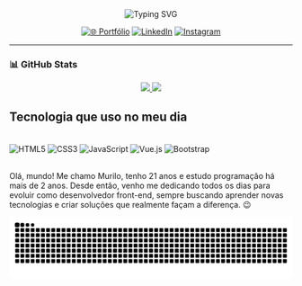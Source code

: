 <div align="center">
  <img src="https://readme-typing-svg.demolab.com?font=Fira+Code&size=24&pause=1000&color=00BFFF&center=true&vCenter=true&width=500&lines=Ol%C3%A1!+Eu+sou+o+Murilo+Oliveira+%F0%9F%91%8B;Desenvolvedor+Front-end+%F0%9F%96%A5%EF%B8%8F" alt="Typing SVG" />
</div>

<div align="center">

[![🌐 Portfólio](https://img.shields.io/badge/Portf%C3%B3lio-portfolio--murilo.vercel.app-0A66C2?style=for-the-badge)](https://portfolio-murilo-three.vercel.app/)
[![LinkedIn](https://img.shields.io/badge/LinkedIn-0077B5?style=for-the-badge&logo=linkedin&logoColor=white)](https://www.linkedin.com/in/murilo-oliveira-28ab52248/)
[![Instagram](https://img.shields.io/badge/Instagram-E4405F?style=for-the-badge&logo=instagram&logoColor=white)](https://www.instagram.com/murilo__15/)

</div>

---

### 📊 GitHub Stats

<div align="center">
  <a href="https://github.com/devMuriloOliveira">
    <img height="180em" src="https://github-readme-stats.vercel.app/api?username=devMuriloOliveira&show_icons=true&theme=tokyonight&include_all_commits=true&count_private=true"/>
    <img height="180em" src="https://github-readme-stats.vercel.app/api/top-langs/?username=devMuriloOliveira&layout=compact&langs_count=7&theme=tokyonight"/>
  </a>
</div>



## Tecnologia  que uso no meu dia

<div style="display: inline_block"><br/>
  <img align="center" alt="HTML5" src="https://img.shields.io/badge/HTML5-E34F26?style=for-the-badge&logo=html5&logoColor=white">
  <img align="center" alt="CSS3" src="https://img.shields.io/badge/CSS3-1572B6?style=for-the-badge&logo=css3&logoColor=white">
  <img align="center" alt="JavaScript" src="https://img.shields.io/badge/JavaScript-F7DF1E?style=for-the-badge&logo=javascript&logoColor=black">
  <img align="center" alt="Vue.js" src="https://img.shields.io/badge/Vue.js-4FC08D?style=for-the-badge&logo=vue.js&logoColor=white">
  <img align="center" alt="Bootstrap" src="https://img.shields.io/badge/Bootstrap-563D7C?style=for-the-badge&logo=bootstrap&logoColor=white">
</div><br/>


Olá, mundo!
Me chamo Murilo, tenho 21 anos e estudo programação há mais de 2 anos. Desde então, venho me dedicando todos os dias para evoluir como desenvolvedor front-end, sempre buscando aprender novas tecnologias e criar soluções que realmente façam a diferença. 😉

<picture align="center">
  <source media="(prefers-color-scheme: dark)" srcset="https://raw.githubusercontent.com/devMuriloOliveira/devMuriloOliveira/output/github-contribution-grid-snake-dark.svg">
  <source media="(prefers-color-scheme: light)" srcset="https://raw.githubusercontent.com/devMuriloOliveira/devMuriloOliveira/output/github-contribution-grid-snake-dark.svg">
  <img align="center" alt="github contribution grid snake animation" src="https://raw.githubusercontent.com/devMuriloOliveira/devMuriloOliveira/output/github-contribution-grid-snake.svg">
</picture>
